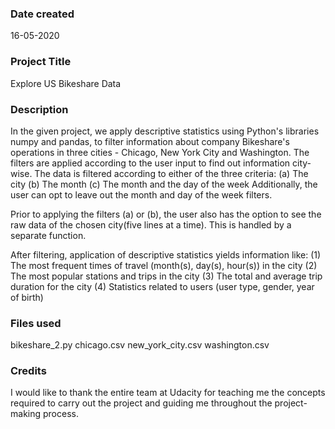 ### Date created
16-05-2020

### Project Title
Explore US Bikeshare Data

### Description
In the given project, we apply descriptive statistics using Python's libraries numpy and pandas, to filter information about company Bikeshare's operations in three cities - Chicago, New York City and Washington. The filters are applied according to the user input to find out information city-wise. The data is filtered according to either of the three criteria:
(a) The city
(b) The month
(c) The month and the day of the week
Additionally, the user can opt to leave out the month and day of the week filters.

Prior to applying the filters (a) or (b), the user also has the option to see the raw data of the chosen city(five lines at a time). This is handled by a separate function.

After filtering, application of descriptive statistics yields information like:
(1) The most frequent times of travel (month(s), day(s), hour(s)) in the city
(2) The most popular stations and trips in the city
(3) The total and average trip duration for the city
(4) Statistics related to users (user type, gender, year of birth)

### Files used
bikeshare_2.py
chicago.csv
new_york_city.csv
washington.csv

### Credits
I would like to thank the entire team at Udacity for teaching me the concepts required to carry out the project and guiding me throughout the project-making process.

